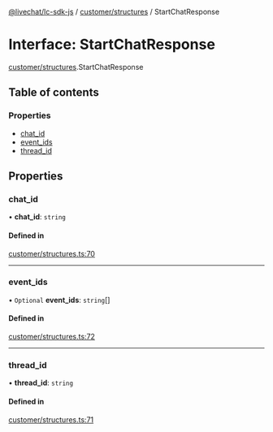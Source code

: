 [@livechat/lc-sdk-js](../README.md) / [customer/structures](../modules/customer_structures.md) / StartChatResponse

# Interface: StartChatResponse

[customer/structures](../modules/customer_structures.md).StartChatResponse

## Table of contents

### Properties

- [chat\_id](customer_structures.StartChatResponse.md#chat_id)
- [event\_ids](customer_structures.StartChatResponse.md#event_ids)
- [thread\_id](customer_structures.StartChatResponse.md#thread_id)

## Properties

### chat\_id

• **chat\_id**: `string`

#### Defined in

[customer/structures.ts:70](https://github.com/livechat/lc-sdk-js/blob/11cc290/src/customer/structures.ts#L70)

___

### event\_ids

• `Optional` **event\_ids**: `string`[]

#### Defined in

[customer/structures.ts:72](https://github.com/livechat/lc-sdk-js/blob/11cc290/src/customer/structures.ts#L72)

___

### thread\_id

• **thread\_id**: `string`

#### Defined in

[customer/structures.ts:71](https://github.com/livechat/lc-sdk-js/blob/11cc290/src/customer/structures.ts#L71)
